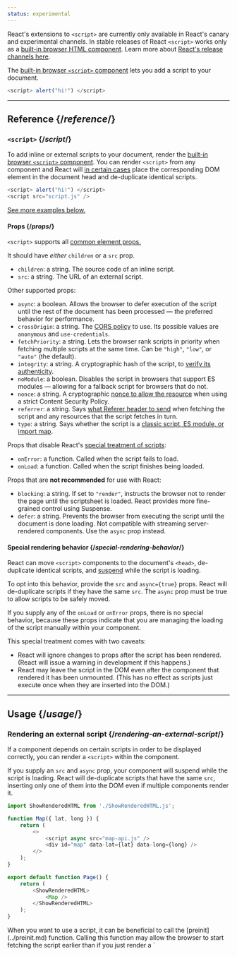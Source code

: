 ```yaml
---
status: experimental
---
```


<Canary>

React's extensions to `<script>` are currently only available in React's canary and experimental channels. In stable releases of React `<script>` works only as a [built-in browser HTML component](https://react.dev/reference/react-dom/components#all-html-components). Learn more about [React's release channels here](https://react.dev/community/versioning-policy#all-release-channels).

</Canary>

<Intro>

The [built-in browser `<script>` component](https://developer.mozilla.org/en-US/docs/Web/HTML/Element/script) lets you add a script to your document.

```js
<script> alert("hi!") </script>
```

</Intro>

<InlineToc />

---

## Reference {/_reference_/}

### `<script>` {/_script_/}

To add inline or external scripts to your document, render the [built-in browser `<script>` component](https://developer.mozilla.org/en-US/docs/Web/HTML/Element/script). You can render `<script>` from any component and React will [in certain cases](#special-rendering-behavior) place the corresponding DOM element in the document head and de-duplicate identical scripts.

```js
<script> alert("hi!") </script>
<script src="script.js" />
```

[See more examples below.](#usage)

#### Props {/_props_/}

`<script>` supports all [common element props.](./common.md#props)

It should have _either_ `children` or a `src` prop.

-   `children`: a string. The source code of an inline script.
-   `src`: a string. The URL of an external script.

Other supported props:

-   `async`: a boolean. Allows the browser to defer execution of the script until the rest of the document has been processed — the preferred behavior for performance.
-   `crossOrigin`: a string. The [CORS policy](https://developer.mozilla.org/en-US/docs/Web/HTML/Attributes/crossorigin) to use. Its possible values are `anonymous` and `use-credentials`.
-   `fetchPriority`: a string. Lets the browser rank scripts in priority when fetching multiple scripts at the same time. Can be `"high"`, `"low"`, or `"auto"` (the default).
-   `integrity`: a string. A cryptographic hash of the script, to [verify its authenticity](https://developer.mozilla.org/en-US/docs/Web/Security/Subresource_Integrity).
-   `noModule`: a boolean. Disables the script in browsers that support ES modules — allowing for a fallback script for browsers that do not.
-   `nonce`: a string. A cryptographic [nonce to allow the resource](https://developer.mozilla.org/en-US/docs/Web/HTML/Global_attributes/nonce) when using a strict Content Security Policy.
-   `referrer`: a string. Says [what Referer header to send](https://developer.mozilla.org/en-US/docs/Web/HTML/Element/script#referrerpolicy) when fetching the script and any resources that the script fetches in turn.
-   `type`: a string. Says whether the script is a [classic script, ES module, or import map](https://developer.mozilla.org/en-US/docs/Web/HTML/Element/script/type).

Props that disable React's [special treatment of scripts](#special-rendering-behavior):

-   `onError`: a function. Called when the script fails to load.
-   `onLoad`: a function. Called when the script finishes being loaded.

Props that are **not recommended** for use with React:

-   `blocking`: a string. If set to `"render"`, instructs the browser not to render the page until the scriptsheet is loaded. React provides more fine-grained control using Suspense.
-   `defer`: a string. Prevents the browser from executing the script until the document is done loading. Not compatible with streaming server-rendered components. Use the `async` prop instead.

#### Special rendering behavior {/_special-rendering-behavior_/}

React can move `<script>` components to the document's `<head>`, de-duplicate identical scripts, and [suspend](http://localhost:3000/reference/react/Suspense) while the script is loading.

To opt into this behavior, provide the `src` and `async={true}` props. React will de-duplicate scripts if they have the same `src`. The `async` prop must be true to allow scripts to be safely moved.

If you supply any of the `onLoad` or `onError` props, there is no special behavior, because these props indicate that you are managing the loading of the script manually within your component.

This special treatment comes with two caveats:

-   React will ignore changes to props after the script has been rendered. (React will issue a warning in development if this happens.)
-   React may leave the script in the DOM even after the component that rendered it has been unmounted. (This has no effect as scripts just execute once when they are inserted into the DOM.)

---

## Usage {/_usage_/}

### Rendering an external script {/_rendering-an-external-script_/}

If a component depends on certain scripts in order to be displayed correctly, you can render a `<script>` within the component.

If you supply an `src` and `async` prop, your component will suspend while the script is loading. React will de-duplicate scripts that have the same `src`, inserting only one of them into the DOM even if multiple components render it.

<SandpackWithHTMLOutput>

```js src/App.js active
import ShowRenderedHTML from './ShowRenderedHTML.js';

function Map({ lat, long }) {
    return (
        <>
            <script async src="map-api.js" />
            <div id="map" data-lat={lat} data-long={long} />
        </>
    );
}

export default function Page() {
    return (
        <ShowRenderedHTML>
            <Map />
        </ShowRenderedHTML>
    );
}
```

</SandpackWithHTMLOutput>

<Note>
When you want to use a script, it can be beneficial to call the [preinit](../preinit.md) function. Calling this function may allow the browser to start fetching the script earlier than if you just render a `<script>` component, for example by sending an [HTTP Early Hints response](https://developer.mozilla.org/en-US/docs/Web/HTTP/Status/103).
</Note>

### Rendering an inline script {/_rendering-an-inline-script_/}

To include an inline script, render the `<script>` component with the script source code as its children. Inline scripts are not de-duplicated or moved to the document `<head>`, and since they don't load any external resources, they will not cause your component to suspend.

<SandpackWithHTMLOutput>

```js src/App.js active
import ShowRenderedHTML from './ShowRenderedHTML.js';

function Tracking() {
    return <script>ga('send', 'pageview');</script>;
}

export default function Page() {
    return (
        <ShowRenderedHTML>
            <h1>My Website</h1>
            <Tracking />
            <p>Welcome</p>
        </ShowRenderedHTML>
    );
}
```

</SandpackWithHTMLOutput>
